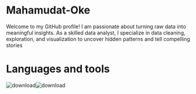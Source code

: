 # Mahamudat-Oke 
Welcome to my GitHub profile! 
I am passionate about turning raw data into meaningful insights.
As a skilled data analyst, I specialize in data cleaning, exploration, and visualization to uncover hidden patterns and tell compelling stories
# Languages and tools
![download](https://github.com/Thecodedgirl/Thecodedgirl/assets/115795381/00c02983-fce3-4728-9e8c-16acc6f50a3d)![download](https://github.com/Thecodedgirl/Thecodedgirl/assets/115795381/8be50fac-9667-4584-bfdd-73c718f4e1c1)



